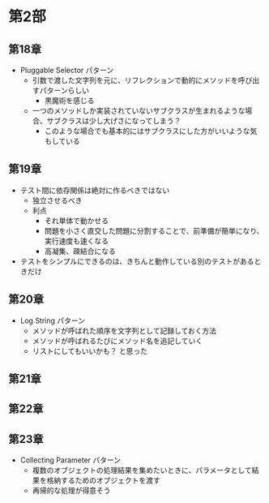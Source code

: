 # 第2部

## 第18章
- Pluggable Selector パターン
  - 引数で渡した文字列を元に、リフレクションで動的にメソッドを呼び出すパターンらしい
    - 黒魔術を感じる
  - 一つのメソッドしか実装されていないサブクラスが生まれるような場合、サブクラスは少し大げさになってしまう？
    - このような場合でも基本的にはサブクラスにした方がいいような気もしている

## 第19章
- テスト間に依存関係は絶対に作るべきではない
  - 独立させるべき
  - 利点
    - それ単体で動かせる
    - 問題を小さく直交した問題に分割することで、前準備が簡単になり、実行速度も速くなる
    - 高凝集、疎結合になる
- テストをシンプルにできるのは、きちんと動作している別のテストがあるときだけ

## 第20章
- Log String パターン
  - メソッドが呼ばれた順序を文字列として記録しておく方法
  - メソッドが呼ばれるたびにメソッド名を追記していく
  - リストにしてもいいかも？ と思った

## 第21章

## 第22章

## 第23章
- Collecting Parameter パターン
  - 複数のオブジェクトの処理結果を集めたいときに、パラメータとして結果を格納するためのオブジェクトを渡す
  - 再帰的な処理が得意そう
